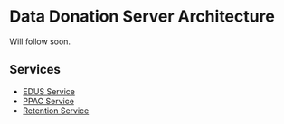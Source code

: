 # Data Donation Server Architecture

Will follow soon.

## Services

- [EDUS Service](./EDUS.md)
- [PPAC Service](./PPAC.md)
- [Retention Service](./Retention.md)
